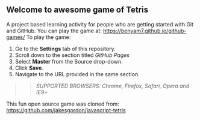 ## Welcome to awesome game of Tetris

A project based learning activity for people who are getting started with Git
and GitHub. You can play the game at: https://benyam7.github.io/github-games/ To
play the game:

1. Go to the **Settings** tab of this repository.
1. Scroll down to the section titled _GitHub Pages_
1. Select **Master** from the Source drop-down.
1. Click **Save**.
1. Navigate to the URL provided in the same section.

> > _*SUPPORTED BROWSERS*: Chrome, Firefox, Safari, Opera and IE9+_

This fun open source game was cloned from:
https://github.com/jakesgordon/javascript-tetris
